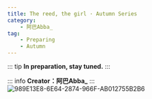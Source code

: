 ```yaml
---
title: The reed, the girl · Autumn Series
category: 
    - 阿巴Abba_
tag:
    - Preparing
    - Autumn
---
```

::: tip 
**In preparation, stay tuned.**
:::

::: info 
**Creator：阿巴Abba_**
:::
![989E13E8-6E64-2874-966F-AB012755B2B6](https://pic.mufeng086.com/i/2023/10/19/vg1nso.webp)
